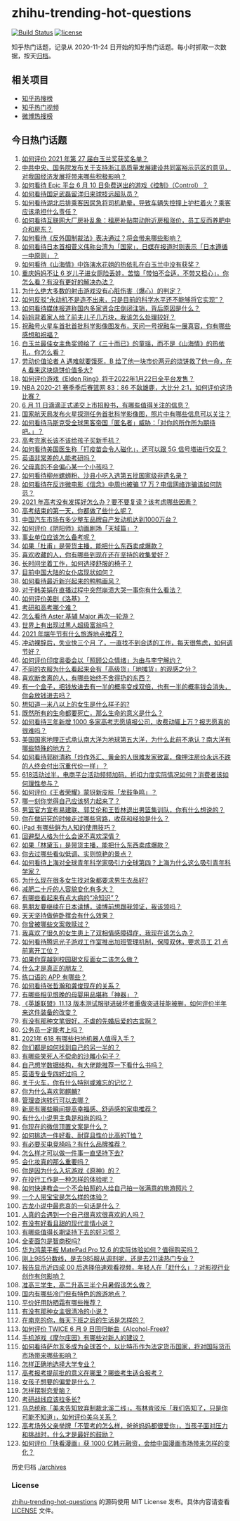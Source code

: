 # zhihu-trending-hot-questions

[![Build Status](https://github.com/justjavac/zhihu-trending-hot-questions/workflows/ci/badge.svg?branch=master)](https://github.com/justjavac/zhihu-trending-hot-questions/actions)
[![license](https://img.shields.io/github/license/justjavac/zhihu-trending-hot-questions)](https://github.com/justjavac/zhihu-trending-hot-questions/blob/master/LICENSE)

知乎热门话题，记录从 2020-11-24 日开始的知乎热门话题。每小时抓取一次数据，按天[归档](./archives)。

## 相关项目

- [知乎热搜榜](https://github.com/justjavac/zhihu-trending-top-search)
- [知乎热门视频](https://github.com/justjavac/zhihu-trending-hot-video)
- [微博热搜榜](https://github.com/justjavac/weibo-trending-hot-search)

## 今日热门话题

<!-- BEGIN -->
<!-- 最后更新时间 Fri Jun 11 2021 12:05:26 GMT+0800 (China Standard Time) -->

1. [如何评价 2021 年第 27 届白玉兰奖获奖名单？](https://www.zhihu.com/question/464326311)
2. [中共中央、国务院发布关于支持浙江高质量发展建设共同富裕示范区的意见，对我国经济发展将带来哪些积极影响？](https://www.zhihu.com/question/464319522)
3. [如何看待 Epic 平台 6 月 10
   日免费送出的游戏《控制》（Control）？](https://www.zhihu.com/question/464360791)
4. [如何看待国足武磊留洋归来球技远超队员？](https://www.zhihu.com/question/463808466)
5. [如何看待湖北后排乘客因尿急将司机勒晕，导致车辆失控撞上护栏着火？乘客应该承担什么责任？](https://www.zhihu.com/question/463527409)
6. [如何看待互联网大厂房补乱象：租房补贴带动附近房租涨价，员工反而养肥中介和房东？](https://www.zhihu.com/question/464358170)
7. [如何看待《反外国制裁法》表决通过？将会带来哪些影响？](https://www.zhihu.com/question/464277187)
8. [如何看待日本首相菅义伟称台湾为「国家」，日媒在报道时则表示「日本遵循一中原则」？](https://www.zhihu.com/question/464290695)
9. [如何看待《山海情》中饰演水花姐的热依扎在白玉兰中没有获奖？](https://www.zhihu.com/question/464344108)
10. [重庆妈妈不让 6
    岁儿子进女厕险丢娃，苦恼「带怕不合适，不带又担心」，你怎么看？有没有更好的解决办法？](https://www.zhihu.com/question/463835106)
11. [为什么绝大多数的射击游戏没有心脏伤害（爆心）的判定？](https://www.zhihu.com/question/460567005)
12. [如何反驳“永动机不是造不出来，只是目前的科学水平还不能够将它实现”？](https://www.zhihu.com/question/459256609)
13. [如何看待媒体报道称国内多家贤合庄倒闭注销，背后原因是什么？](https://www.zhihu.com/question/464128187)
14. [妈妈背着家人给了前夫儿子几万块，我该怎么处理较好？](https://www.zhihu.com/question/463949860)
15. [祝融号火星车首批首批科学影像图发布，天问一号祝融车一展真容，你有哪些感想和祝福？](https://www.zhihu.com/question/464415137)
16. [白玉兰最佳女主角奖颁给了《三十而已》的童瑶，而不是《山海情》的热依扎，你怎么看？](https://www.zhihu.com/question/464373091)
17. [劳动价值论者 A 遇难就要饿死，B 给了他一块市价两元的烧饼救了他一命，在 A
    看来这块烧饼价值多大?](https://www.zhihu.com/question/463563215)
18. [如何评价游戏《Elden
    Ring》将于2022年1月22日全平台发售？](https://www.zhihu.com/question/464390332)
19. [NBA 2020-21 赛季季后赛篮网 83：86 不敌雄鹿，大比分
    2:1，如何评价这场比赛？](https://www.zhihu.com/question/464401399)
20. [6 月 11 日滴滴正式递交上市招股书，有哪些值得关注的信息？](https://www.zhihu.com/question/464397772)
21. [国家航天局发布火星探测任务首批科学影像图，照片中有哪些信息可以关注？](https://www.zhihu.com/question/464412564)
22. [如何看待马斯克受全球黑客帝国「匿名者」威胁：「对你的所作所为期待吧。」？](https://www.zhihu.com/question/463674631)
23. [高考完家长该不该给孩子买新手机？](https://www.zhihu.com/question/462324846)
24. [如何看待美国医生称「打疫苗会令人磁化」，还可以跟 5G
    信号塔进行交互？](https://www.zhihu.com/question/464299413)
25. [英语非常差的人能考研吗？](https://www.zhihu.com/question/318807239)
26. [父母真的不会偏心某一个小孩吗？](https://www.zhihu.com/question/327609354)
27. [如何看待柳州螺蛳粉、沙县小吃入选第五批国家级非遗名录？](https://www.zhihu.com/question/464210259)
28. [如何看待在反诈微电影《信念》中周也被骗 17
    万？电信网络诈骗该如何防范？](https://www.zhihu.com/question/464219747)
29. [2021 年高考没有发挥好怎么办？要不要复读？该考虑哪些因素？](https://www.zhihu.com/question/463605201)
30. [高考结束的第一天，你都做了些什么呢？](https://www.zhihu.com/question/463783438)
31. [中国汽车市场有多少整车品牌自产发动机达到1000万台？](https://www.zhihu.com/question/463411265)
32. [如何评价《阴阳师》动画剧场「天域篇」？](https://www.zhihu.com/question/463588518)
33. [事业单位应该怎么备考呢？](https://www.zhihu.com/question/318250592)
34. [如果「杜甫」是带货主播，能把什么东西卖成爆款？](https://www.zhihu.com/question/464065668)
35. [喜欢收藏的人，你有哪些到现在还在坚持的收集爱好？](https://www.zhihu.com/question/463153713)
36. [长时间坐着工作，如何选择舒服的椅子？](https://www.zhihu.com/question/20436327)
37. [目前中国大陆的女仆店现状如何？](https://www.zhihu.com/question/60687879)
38. [如何看待最近新兴起来的鸭鸭画风？](https://www.zhihu.com/question/463510531)
39. [对于韩美娟在直播过程中突然崩溃大哭一事你有什么看法？](https://www.zhihu.com/question/463914779)
40. [如何评价美剧《洛基》？](https://www.zhihu.com/question/462557527)
41. [考研和高考哪个难？](https://www.zhihu.com/question/440451177)
42. [怎么看待 Aster 基辅 Major 再次一轮游？](https://www.zhihu.com/question/464333532)
43. [世界上有出现过黑人超级富翁吗？](https://www.zhihu.com/question/316418280)
44. [2021 年端午节有什么旅游地点推荐？](https://www.zhihu.com/question/459023843)
45. [冲动裸辞后，失业快三个月
    了，一直找不到合适的工作，每天很焦虑，如何调节好？](https://www.zhihu.com/question/430896392)
46. [如何评价印度奥委会以「照顾公众情绪」为由与李宁解约？](https://www.zhihu.com/question/464221165)
47. [不同的衣服为什么看起来会有「高级货」「地摊货」的观感之分？](https://www.zhihu.com/question/68232440)
48. [喜欢断舍离的人，有哪些始终不舍得扔的东西？](https://www.zhihu.com/question/463153724)
49. [有一个盒子，把钱放进去有一半的概率变成双倍，也有一半的概率钱会消失，你会放钱进去吗？](https://www.zhihu.com/question/463236177)
50. [想知道一米八以上的女生是什么样子的?](https://www.zhihu.com/question/433141761)
51. [既然所有的生命都要死亡，那么生命的意义是什么？](https://www.zhihu.com/question/288017836)
52. [如何看待三年新增 1000
    多家高考志愿填报公司，收费动辄上万？报志愿真的很难吗？](https://www.zhihu.com/question/464228987)
53. [美国国家地理正式承认南大洋为地球第五大洋，为什么此前不承认？南大洋有哪些特殊的地方？](https://www.zhihu.com/question/464055142)
54. [如何看待郭树清称「炒作外汇、黄金的人很难发家致富，像押注房价永远不跌的人终会付出沉重代价一样」？](https://www.zhihu.com/question/464243954)
55. [618活动过半，电商平台活动频频加码，折扣力度实际情况如何？消费者该如何理性参与？](https://www.zhihu.com/question/464028524)
56. [如何评价《王者荣耀》蒙犽新皮肤「龙鼓争鸣」？](https://www.zhihu.com/question/463843493)
57. [哪一刻你觉得自己应该努力起来了？](https://www.zhihu.com/question/463880646)
58. [男篮官方宣布易建联、郭艾伦和王哲林退出男篮集训队，你有什么想说的？](https://www.zhihu.com/question/464171039)
59. [你在做研究的时候走过哪些弯路，收获和经验是什么？](https://www.zhihu.com/question/26428572)
60. [iPad 有哪些鲜为人知的使用技巧？](https://www.zhihu.com/question/27682420)
61. [回避型人格为什么会说不喜欢深情？](https://www.zhihu.com/question/451675251)
62. [如果「林黛玉」是带货主播，能把什么东西卖成爆款？](https://www.zhihu.com/question/464064077)
63. [你去过哪些看似低调、实则惊艳的景点？](https://www.zhihu.com/question/459376793)
64. [如何看待上海对全球青年科学家吸引力全球第四？上海为什么这么吸引青年科学家？](https://www.zhihu.com/question/463231999)
65. [为什么现在很多女生找对象都要求男生衣品好?](https://www.zhihu.com/question/462357177)
66. [减肥二十斤的人容貌变化有多大？](https://www.zhihu.com/question/339245837)
67. [有哪些看起来有点大病的“冷知识”？](https://www.zhihu.com/question/458360832)
68. [男朋友要继续在日本读博，读博前想跟我领证，我该领吗？](https://www.zhihu.com/question/462494313)
69. [天天坚持做俯卧撑会有什么效果？](https://www.zhihu.com/question/288024454)
70. [你曾被哪些文案救赎过？](https://www.zhihu.com/question/458618421)
71. [我喜欢了很久的女生患上了双相情感障碍症，我现在该怎么办？](https://www.zhihu.com/question/400354421)
72. [如何看待腾讯光子游戏工作室推出加班管理机制，保障双休，要求员工 21
    点前离开工位？](https://www.zhihu.com/question/464150896)
73. [如果你穿越到校园甜文反面女二该怎么做？](https://www.zhihu.com/question/373188366)
74. [什么才是真正的朋友？](https://www.zhihu.com/question/24101927)
75. [练口语的 APP 有哪些？](https://www.zhihu.com/question/25707926)
76. [如何看待张哲瀚和龚俊现在的关系？](https://www.zhihu.com/question/458226340)
77. [有哪些相见恨晚的母婴用品堪称「神器」？](https://www.zhihu.com/question/341355314)
78. [《英雄联盟》11.13
    版本测试服挺进破坏者重做突进技能被删，如何评价半年来这件装备的改变？](https://www.zhihu.com/question/464089576)
79. [有没有那种文笔很好，不虐的先婚后爱的古言啊？](https://www.zhihu.com/question/417473311)
80. [公务员一定能考上吗？](https://www.zhihu.com/question/463166599)
81. [2021年 618 有哪些扫地机器人值得入手？](https://www.zhihu.com/question/457255349)
82. [你们都是如何找到自己的另一半的？](https://www.zhihu.com/question/61641809)
83. [有哪些笑死人不偿命的沙雕小句子？](https://www.zhihu.com/question/446274242)
84. [自己想学数据结构，有大佬能推荐一下看什么书吗？](https://www.zhihu.com/question/324033409)
85. [英语专业专四好过吗 ？](https://www.zhihu.com/question/389176629)
86. [关于火车，你有什么特别或难忘的记忆？](https://www.zhihu.com/question/463714171)
87. [你为什么喜欢郭麒麟?](https://www.zhihu.com/question/377729124)
88. [管理咨询转行可以去哪？](https://www.zhihu.com/question/21307422)
89. [新房有哪些瞬间提高幸福感、舒适感的家电推荐？](https://www.zhihu.com/question/438134229)
90. [有什么小说男主角是和尚的吗？](https://www.zhihu.com/question/62712314)
91. [你现在的微信顶置文案是什么？](https://www.zhihu.com/question/453486513)
92. [如何挑选一件好看、耐穿且性价比高的T恤？](https://www.zhihu.com/question/404173699)
93. [有必要买电竞椅吗？有什么品牌推荐？](https://www.zhihu.com/question/50453120)
94. [怎么样才可以做一件事一直坚持下去?](https://www.zhihu.com/question/462919209)
95. [会化妆真的那么重要吗？](https://www.zhihu.com/question/463267809)
96. [你是因为什么入坑游戏《原神》的？](https://www.zhihu.com/question/463678611)
97. [在投行工作是一种怎样的体验呢？](https://www.zhihu.com/question/31514252)
98. [如何快速教会一个不会拍照的人给自己拍一张满意的旅游照片？](https://www.zhihu.com/question/21683968)
99. [一个人带宝宝是怎么样的体验？](https://www.zhihu.com/question/312960539)
100. [古龙小说中最悲哀的一句话是什么？](https://www.zhihu.com/question/463769393)
101. [人真的会遇到一个自己很喜欢很喜欢的人吗？](https://www.zhihu.com/question/463291945)
102. [有没有好看且甜的现代言情小说？](https://www.zhihu.com/question/438709562)
103. [有哪些值得长期坚持下去的好习惯？](https://www.zhihu.com/question/301793024)
104. [全麦面包是智商税吗?](https://www.zhihu.com/question/416804902)
105. [华为鸿蒙平板 MatePad Pro 12.6
     的实际体验如何？值得购买吗？](https://www.zhihu.com/question/464198645)
106. [刚上985分数线，是去985服从调剂呢，还是去211读热门专业？](https://www.zhihu.com/question/448604507)
107. [报告显示近四成 00
     后选择倍速观看视频，年轻人在「赶什么」？对影视行业创作有何影响？](https://www.zhihu.com/question/464019954)
108. [准高三学生，高二升高三半个月暑假该怎么做？](https://www.zhihu.com/question/328385434)
109. [国内有哪些冷门但有特色的旅游地点？](https://www.zhihu.com/question/19855515)
110. [平价好用防晒霜有哪些推荐？](https://www.zhihu.com/question/290829120)
111. [有没有那种女主很清冷的小说？](https://www.zhihu.com/question/365640922)
112. [在南京的你，每天下班之后的生活是怎样的？](https://www.zhihu.com/question/463893798)
113. [如何评价 TWICE 6 月 9
     日回归新曲《Alcohol-Free》?](https://www.zhihu.com/question/464107220)
114. [手机游戏《摩尔庄园》有哪些对新人的建议？](https://www.zhihu.com/question/462564990)
115. [如何看待萨尔瓦多成为全球首个，以比特币作为法定货币国家，将对国际货币市场带来哪些影响？](https://www.zhihu.com/question/464147867)
116. [怎样正确地选择大学专业？](https://www.zhihu.com/question/56998038)
117. [高考报考提前批的意义在哪里？哪些考生适合报考？](https://www.zhihu.com/question/282698579)
118. [女孩子想要的偏爱是什么？](https://www.zhihu.com/question/392000444)
119. [怎样摆脱恋爱脑？](https://www.zhihu.com/question/311298787)
120. [考研战线应该拉多长?](https://www.zhihu.com/question/349634304)
121. [乌总统称「美未告知放弃制裁北溪二线」，布林肯驳斥「我们告知了，只是你可能不知道」，如何评价美乌关系？](https://www.zhihu.com/question/464060123)
122. [高考场外父亲举牌「不管考的怎么样，爸爸妈妈都很爱你」，当孩子面对压力和挑战时，什么才是最好的鼓励？](https://www.zhihu.com/question/464058857)
123. [如何评价「快看漫画」获 1000
     亿韩元融资，会给中国漫画市场带来怎样的变化？](https://www.zhihu.com/question/464056519)

<!-- END -->

历史归档 [./archives](./archives)

### License

[zhihu-trending-hot-questions](https://github.com/justjavac/zhihu-trending-hot-questions)
的源码使用 MIT License 发布。具体内容请查看 [LICENSE](./LICENSE) 文件。
